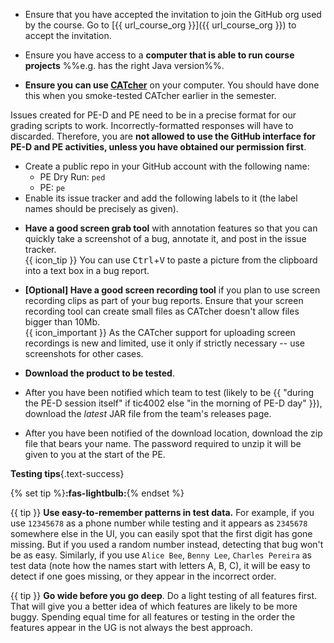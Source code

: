 <div id="testingPreparations">

* Ensure that you have accepted the invitation to join the GitHub org used by the course. Go to [{{ url_course_org }}]({{ url_course_org }}) to accept the invitation.

* Ensure you have access to a **computer that is able to run course projects** %%e.g. has the right Java version%%.

* **Ensure you can use [CATcher](https://catcher-org.github.io/CATcher/)** on your computer. You should have done this when you smoke-tested CATcher earlier in the semester.

<div class="indented-level1">

<panel header="If not using CATcher" minimized>

<div id="not-using-catcher-warning">

<box type="warning">

Issues created for PE-D and PE need to be in a precise format for our grading scripts to work. Incorrectly-formatted responses will have to discarded. Therefore, you are **<span class="text-danger">not allowed to use the GitHub interface for PE-D and PE activities, unless you have obtained  our permission first</span>**.

</box>

</div>

* Create a public repo in your GitHub account with the following name:
  * PE Dry Run: `ped`
  * PE: `pe`
* Enable its issue tracker and add the following labels to it (the label names should be precisely as given).

<include src="appendixE-gitHub.md#bug-severity" />
<include src="tp-pe-fragment.md#type-labels" />

</panel><p/>
</div>

* **Have a good screen grab tool** with annotation features so that you can quickly take a screenshot of a bug, annotate it, and post in the issue tracker.<br>
  {{ icon_tip }} You can use <kbd>Ctrl</kbd>+<kbd>V</kbd> to paste a picture from the clipboard into a text box in a bug report.

* **[Optional] Have a good screen recording tool** if you plan to use screen recording clips as part of your bug reports. Ensure that your screen recording tool can create small files as CATcher doesn't allow files bigger than 10Mb.<br>
  {{ icon_important }} As the CATcher support for uploading screen recordings is new and limited, use it only if strictly necessary -- use screenshots for other cases.

* **<span class="text-danger">Download the product to be tested</span>**.

<tabs active="{{ pe_active_tab }}" add-class="ml-4">
<tab header="PE Dry Run (at **{{ version_penultimate }}**)">

* After you have been notified which team to test (likely to be {{ "during the PE-D session itself" if tic4002 else "in the morning of PE-D day" }}), download the _latest_ JAR file from the team's releases page.

</tab>
<tab header="PE (at **{{ version_final }}**)">

* After you have been notified of the download location, download the zip file that bears your name. The password required to unzip it will be given to you at the start of the PE.

</tab>
</tabs>
<p/>

<div class="indented">

<box>

****Testing tips****{.text-success}

{% set tip %}<span class="text-success">**:fas-lightbulb:**</span>{% endset %}

{{ tip }} **Use easy-to-remember patterns in test data.** For example, if you use `12345678` as a phone number while testing and it appears as `2345678` somewhere else in the UI, you can easily spot that the first digit has gone missing. But if you used a random number instead, detecting that bug won't be as easy. Similarly, if you use `Alice Bee`, `Benny Lee`, `Charles Pereira` as test data (note how the names start with letters A, B, C), it will be easy to detect if one goes missing, or they appear in the incorrect order.

{{ tip }} **Go wide before you go deep**. Do a light testing of all features first. That will give you a better idea of which features are likely to be more buggy. Spending equal time for all features or testing in the order the features appear in the UG is not always the best approach.

</box>
</div>
<p/>
<!--
* **Charge your computer** before coming to the session. The testing venue might not have enough charging points.
-->
</div>
